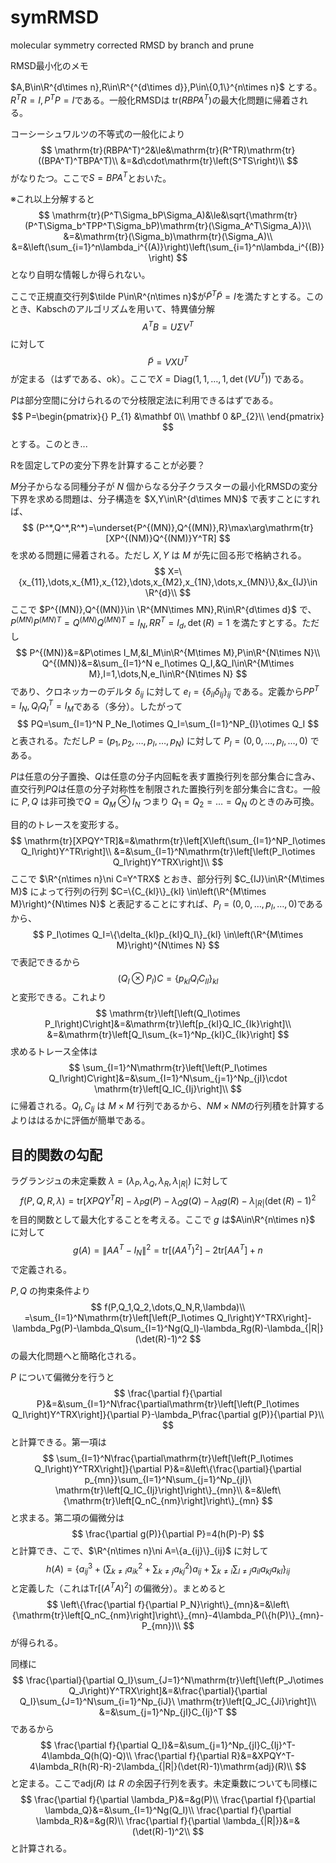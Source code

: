 # symRMSD
molecular symmetry corrected RMSD by branch and prune


RMSD最小化のメモ


$A,B\in\R^{d\times n},R\in\R^{^{d\times d}},P\in\{0,1\}^{n\times n}$ とする。$R^TR=I,P^TP=I$である。一般化RMSDは $\mathrm{tr}(RBPA^T)$の最大化問題に帰着される。

コーシーシュワルツの不等式の一般化により
$$
\mathrm{tr}(RBPA^T)^2&\le&\mathrm{tr}(R^TR)\mathrm{tr}((BPA^T)^TBPA^T)\\
&=&d\cdot\mathrm{tr}\left(S^TS\right)\\
$$
がなりたつ。ここで$S=BPA^T$とおいた。

※これ以上分解すると
$$
\mathrm{tr}(P^T\Sigma_bP\Sigma_A)&\le&\sqrt{\mathrm{tr}(P^T\Sigma_b^TPP^T\Sigma_bP)\mathrm{tr}(\Sigma_A^T\Sigma_A)}\\
&=&\mathrm{tr}(\Sigma_b)\mathrm{tr}(\Sigma_A)\\
&=&\left(\sum_{i=1}^n\lambda_i^{(A)}\right)\left(\sum_{i=1}^n\lambda_i^{(B)}\right)
$$
となり自明な情報しか得られない。

ここで正規直交行列$\tilde P\in\R^{n\times n}$が$\tilde P^T\tilde P=I$を満たすとする。このとき、Kabschのアルゴリズムを用いて、特異値分解
$$
A^TB=U\Sigma V^T
$$
に対して
$$
\tilde P=VX U^T
$$
が定まる（はずである、ok）。ここで$X=\mathrm{Diag}(1,1,\dots,1,\det(VU^T))$ である。

$P$は部分空間に分けられるので分枝限定法に利用できるはずである。
$$
P=\begin{pmatrix}{}
P_{1} &\mathbf 0\\
\mathbf 0 &P_{2}\\
\end{pmatrix}
$$
とする。このとき...

Rを固定してPの変分下界を計算することが必要？



$M$分子からなる同種分子が $N$ 個からなる分子クラスターの最小化RMSDの変分下界を求める問題は、分子構造を $X,Y\in\R^{d\times MN}$ で表すことにすれば、
$$
(P^*,Q^*,R^*)=\underset{P^{(MN)},Q^{(MN)},R}\max\arg\mathrm{tr}[XP^{(NM)}Q^{(NM)}Y^TR]
$$
を求める問題に帰着される。ただし $X,Y$ は $M$ が先に回る形で格納される。
$$
X=\{x_{11},\dots,x_{M1},x_{12},\dots,x_{M2},x_{1N},\dots,x_{MN}\},&x_{IJ}\in \R^{d}\\
$$
ここで $P^{(MN)},Q^{(MN)}\in \R^{MN\times MN},R\in\R^{d\times d}$ で、$P^{(MN)}P^{(MN)T}=Q^{(MN)}Q^{(MN)T}=I_N,RR^T=I_d,\det(R)=1$ を満たすとする。ただし
$$
P^{(MN)}&=&P\otimes I_M,&I_M\in\R^{M\times M},P\in\R^{N\times N}\\
Q^{(MN)}&=&\sum_{I=1}^N e_I\otimes Q_I,&Q_I\in\R^{M\times M},I=1,\dots,N,e_I\in\R^{N\times N}
$$
であり、クロネッカーのデルタ $\delta_{ij}$ に対して $e_I=\{\delta_{iI}\delta_{Ij}\}_{ij}$ である。定義から$PP^T=I_N,Q_IQ_I^T=I_M$である（多分）。したがって
$$
PQ=\sum_{I=1}^N P_Ne_I\otimes Q_I=\sum_{I=1}^NP_{I}\otimes Q_I
$$
と表される。ただし$P=(p_1,p_2,\dots,p_I,\dots,p_N)$ に対して $P_I=(0,0,\dots,p_I,\dots,0)$ である。

$P$は任意の分子置換、$Q$は任意の分子内回転を表す置換行列を部分集合に含み、直交行列$PQ$は任意の分子対称性を制限された置換行列を部分集合に含む。一般に $P,Q$ は非可換で$Q=Q_M\otimes I_N$ つまり $Q_1=Q_2=\dots=Q_N$ のときのみ可換。

目的のトレースを変形する。
$$
\mathrm{tr}[XPQY^TR]&=&\mathrm{tr}\left[X\left(\sum_{I=1}^NP_I\otimes Q_I\right)Y^TR\right]\\
&=&\sum_{I=1}^N\mathrm{tr}\left[\left(P_I\otimes Q_I\right)Y^TRX\right]\\
$$
ここで $\R^{n\times n}\ni C=Y^TRX$ とおき、部分行列 $C_{IJ}\in\R^{M\times M}$ によって行列の行列 $C=\{C_{kl}\}_{kl} \in\left(\R^{M\times M}\right)^{N\times N}$ と表記することにすれば、$P_I=(0,0,\dots,p_I,\dots,0)$であるから、
$$
P_I\otimes Q_I=\{\delta_{kl}p_{kI}Q_I\}_{kl} \in\left(\R^{M\times M}\right)^{N\times N}
$$
で表記できるから
$$
\left(Q_I\otimes P_I\right)C=\left\{p_{kI}Q_IC_{Il}\right\}_{kl}
$$
と変形できる。これより
$$
\mathrm{tr}\left[\left(Q_I\otimes P_I\right)C\right]&=&\mathrm{tr}\left[p_{kI}Q_IC_{Ik}\right]\\
&=&\mathrm{tr}\left[Q_I\sum_{k=1}^Np_{kI}C_{Ik}\right]
$$
求めるトレース全体は
$$
\sum_{I=1}^N\mathrm{tr}\left[\left(P_I\otimes Q_I\right)C\right]&=&\sum_{I=1}^N\sum_{j=1}^Np_{jI}\cdot \mathrm{tr}\left[Q_IC_{Ij}\right]\\
$$
に帰着される。$Q_I,C_{Ij}$ は $M\times M$ 行列であるから、$NM\times NM$の行列積を計算するよりははるかに評価が簡単である。

## 目的関数の勾配

ラグランジュの未定乗数 $\lambda=(\lambda_P,\lambda_Q,\lambda_R,\lambda_{|R|})$ に対して
$$
f(P,Q,R,\lambda)=\mathrm{tr}[XPQY^TR]-\lambda_Pg(P)-\lambda_Qg(Q)-\lambda_Rg(R)-\lambda_{|R|}(\det(R)-1)^2
$$
を目的関数として最大化することを考える。ここで $g$ は$A\in\R^{n\times n}$ に対して
$$
g(A)=\|AA^T-I_N\|^2=\mathrm{tr}[(AA^T)^2]-2\mathrm{tr}[AA^T]+n
$$
で定義される。

$P,Q$ の拘束条件より
$$
f(P,Q_1,Q_2,\dots,Q_N,R,\lambda)\\
=\sum_{I=1}^N\mathrm{tr}\left[\left(P_I\otimes Q_I\right)Y^TRX\right]-\lambda_Pg(P)-\lambda_Q\sum_{I=1}^Ng(Q_I)-\lambda_Rg(R)-\lambda_{|R|}(\det(R)-1)^2
$$
の最大化問題へと簡略化される。

$P$ について偏微分を行うと
$$
\frac{\partial f}{\partial P}&=&\sum_{I=1}^N\frac{\partial\mathrm{tr}\left[\left(P_I\otimes Q_I\right)Y^TRX\right]}{\partial P}-\lambda_P\frac{\partial g(P)}{\partial P}\\
$$
と計算できる。第一項は
$$
\sum_{I=1}^N\frac{\partial\mathrm{tr}\left[\left(P_I\otimes Q_I\right)Y^TRX\right]}{\partial P}&=&\left\{\frac{\partial}{\partial p_{mn}}\sum_{I=1}^N\sum_{j=1}^Np_{jI}\ \mathrm{tr}\left[Q_IC_{Ij}\right]\right\}_{mn}\\
&=&\left\{\mathrm{tr}\left[Q_nC_{nm}\right]\right\}_{mn}
$$
と求まる。第二項の偏微分は
$$
\frac{\partial g(P)}{\partial P}=4(h(P)-P)
$$
と計算でき、こで、$\R^{n\times n}\ni A=\{a_{ij}\}_{ij}$ に対して
$$
h(A)=\left\{a_{ij}^3+\left(\sum_{k\ne i}a_{ik}^2+\sum_{k\ne j}a_{kj}^2\right)a_{ij}+\sum_{k\ne i}\sum_{l\ne j}a_{il}a_{kj}a_{kl}\right\}_{ij}
$$
と定義した（これは$\mathrm{Tr}[(A^TA)^2]$ の偏微分）。まとめると
$$
\left\{\frac{\partial f}{\partial P_N}\right\}_{mn}&=&\left\{\mathrm{tr}\left[Q_nC_{nm}\right]\right\}_{mn}-4\lambda_P(\{h(P)\}_{mn}-P_{mn})\\
$$
が得られる。



同様に
$$
\frac{\partial}{\partial Q_I}\sum_{J=1}^N\mathrm{tr}\left[\left(P_J\otimes Q_J\right)Y^TRX\right]&=&\frac{\partial}{\partial Q_I}\sum_{J=1}^N\sum_{i=1}^Np_{iJ}\ \mathrm{tr}\left[Q_JC_{Ji}\right]\\
&=&\sum_{j=1}^Np_{jI}C_{Ij}^T
$$
であるから
$$
\frac{\partial f}{\partial Q_I}&=&\sum_{j=1}^Np_{jI}C_{Ij}^T-4\lambda_Q(h(Q)-Q)\\
\frac{\partial f}{\partial R}&=&XPQY^T-4\lambda_R(h(R)-R)-2\lambda_{|R|}(\det(R)-1)\mathrm{adj}(R)\\
$$
と定まる。ここで$\mathrm{adj}(R)$ は $R$ の余因子行列を表す。未定乗数についても同様に
$$
\frac{\partial f}{\partial \lambda_P}&=&g(P)\\
\frac{\partial f}{\partial \lambda_Q}&=&\sum_{I=1}^Ng(Q_I)\\
\frac{\partial f}{\partial \lambda_R}&=&g(R)\\
\frac{\partial f}{\partial \lambda_{|R|}}&=&(\det(R)-1)^2\\
$$
と計算される。
